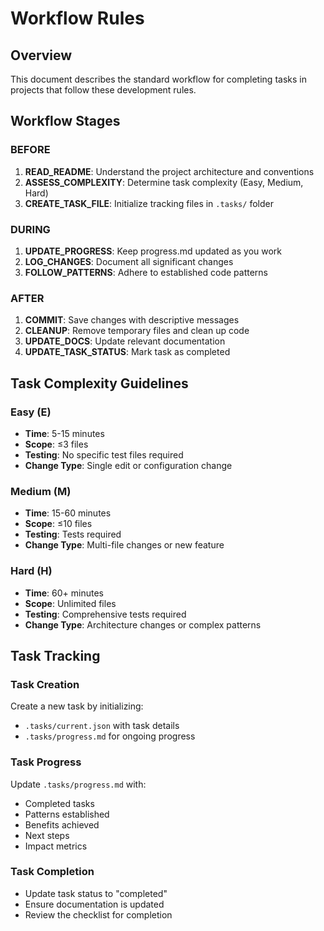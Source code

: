 # Workflow Rules

## Overview

This document describes the standard workflow for completing tasks in projects that follow these development rules.

## Workflow Stages

### BEFORE
1. **READ_README**: Understand the project architecture and conventions
2. **ASSESS_COMPLEXITY**: Determine task complexity (Easy, Medium, Hard)
3. **CREATE_TASK_FILE**: Initialize tracking files in `.tasks/` folder

### DURING
1. **UPDATE_PROGRESS**: Keep progress.md updated as you work
2. **LOG_CHANGES**: Document all significant changes
3. **FOLLOW_PATTERNS**: Adhere to established code patterns

### AFTER
1. **COMMIT**: Save changes with descriptive messages
2. **CLEANUP**: Remove temporary files and clean up code
3. **UPDATE_DOCS**: Update relevant documentation
4. **UPDATE_TASK_STATUS**: Mark task as completed

## Task Complexity Guidelines

### Easy (E)
- **Time**: 5-15 minutes
- **Scope**: ≤3 files
- **Testing**: No specific test files required
- **Change Type**: Single edit or configuration change

### Medium (M)
- **Time**: 15-60 minutes
- **Scope**: ≤10 files
- **Testing**: Tests required
- **Change Type**: Multi-file changes or new feature

### Hard (H)
- **Time**: 60+ minutes
- **Scope**: Unlimited files
- **Testing**: Comprehensive tests required
- **Change Type**: Architecture changes or complex patterns

## Task Tracking

### Task Creation
Create a new task by initializing:
- `.tasks/current.json` with task details
- `.tasks/progress.md` for ongoing progress

### Task Progress
Update `.tasks/progress.md` with:
- Completed tasks
- Patterns established
- Benefits achieved
- Next steps
- Impact metrics

### Task Completion
- Update task status to "completed"
- Ensure documentation is updated
- Review the checklist for completion

